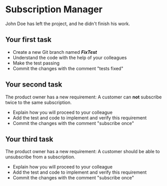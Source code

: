 # Subscription Manager

John Doe has left the project, and he didn't finish his work.

## Your first task

- Create a new Git branch named __<your first name>_FixTest___
- Understand the code with the help of your colleagues
- Make the test passing
- Commit the changes with the comment "tests fixed"

## Your second task

The product owner has a new requirement: A customer can **not** subscribe twice to the same subscription.

- Explain how you will proceed to your colleague
- Add the test and code to implement and verify this requirement
- Commit the changes with the comment "subscribe once"

## Your third task

The product owner has a new requirement: A customer should be able to unsubscribe from a subscription.

- Explain how you will proceed to your colleague
- Add the test and code to implement and verify this requirement
- Commit the changes with the comment "subscribe once"

